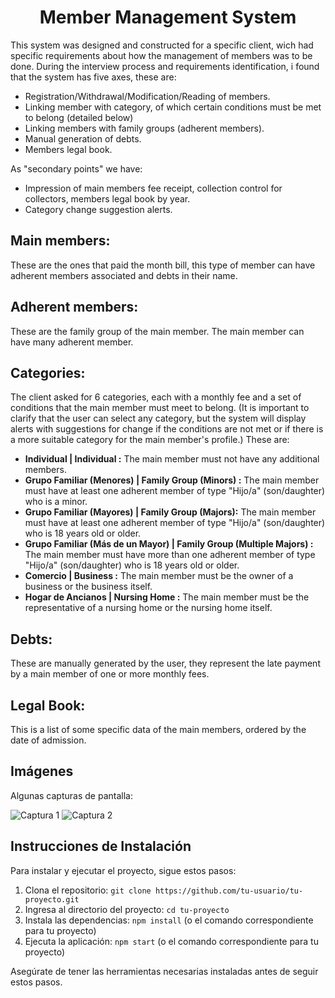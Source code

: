 <h1 align="center">Member Management System</h1>

This system was designed and constructed for a specific client, wich had specific requirements about how the management of members was to be done.
During the interview process and requirements identification, i found that the system has five axes, these are:
- Registration/Withdrawal/Modification/Reading of members.
- Linking member with category, of which certain conditions must be met to belong (detailed below)
- Linking members with family groups (adherent members).
- Manual generation of debts.
- Members legal book.

As "secondary points" we have:
- Impression of main members fee receipt, collection control for collectors, members legal book by year.
- Category change suggestion alerts.

<h2>Main members:</h2>
These are the ones that paid the month bill, this type of member can have adherent members associated and debts in their name.

<h2>Adherent members:</h2>
These are the family group of the main member. The main member can have many adherent member.

<h2>Categories:</h2>
The client asked for 6 categories, each with a monthly fee and a set of conditions that the main member must meet to belong. (It is important to clarify that the user can select any category, but the system will display alerts with suggestions for change if the conditions are not met or if there is a more suitable category for the main member's profile.) These are:

- **Individual | Individual :**  The main member must not have any additional members.
- **Grupo Familiar (Menores) | Family Group (Minors) :** The main member must have at least one adherent member of type "Hijo/a" (son/daughter) who is a minor.
- **Grupo Familiar (Mayores) | Family Group (Majors):** The main member must have at least one adherent member of type "Hijo/a" (son/daughter) who is 18 years old or older.
- **Grupo Familiar (Más de un Mayor) | Family Group (Multiple Majors) :** The main member must have more than one adherent member of type "Hijo/a" (son/daughter) who is 18 years old or older.
- **Comercio | Business :** The main member must be the owner of a business or the business itself.
- **Hogar de Ancianos | Nursing Home :** The main member must be the representative of a nursing home or the nursing home itself.

<h2>Debts:</h2>
These are manually generated by the user, they represent the late payment by a main member of one or more monthly fees.

<h2>Legal Book:</h2>
This is a list of some specific data of the main members, ordered by the date of admission. 

## Imágenes

Algunas capturas de pantalla:

![Captura 1](ruta/a/la/imagen1.png)
![Captura 2](ruta/a/la/imagen2.png)

## Instrucciones de Instalación

Para instalar y ejecutar el proyecto, sigue estos pasos:

1. Clona el repositorio: `git clone https://github.com/tu-usuario/tu-proyecto.git`
2. Ingresa al directorio del proyecto: `cd tu-proyecto`
3. Instala las dependencias: `npm install` (o el comando correspondiente para tu proyecto)
4. Ejecuta la aplicación: `npm start` (o el comando correspondiente para tu proyecto)

Asegúrate de tener las herramientas necesarias instaladas antes de seguir estos pasos.
